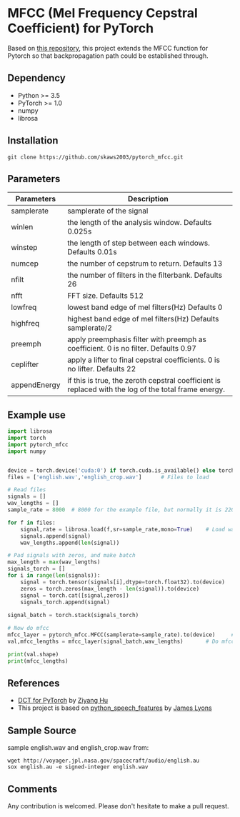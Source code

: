# MFCC (Mel Frequency Cepstral Coefficient) for PyTorch

Based on [this repository](https://github.com/jameslyons/python_speech_features), this project extends the MFCC function for Pytorch so that backpropagation path could be established through.


## Dependency
* Python >= 3.5
* PyTorch >= 1.0
* numpy
* librosa


## Installation
```
git clone https://github.com/skaws2003/pytorch_mfcc.git
```

## Parameters
| Parameters   	|     Description                                                                                    	|
|--------------	|------------------------------------------------------------------------------------------------------	|
| samplerate   	| samplerate of the signal                                                                             	|
|  winlen      	| the length of the analysis window. Defaults 0.025s                                                   	|
| winstep      	| the length of step between each windows. Defaults 0.01s                                              	|
| numcep       	| the number of cepstrum to return. Defaults 13                                                        	|
| nfilt        	| the number of filters in the filterbank. Defaults 26                                                 	|
| nfft         	| FFT size. Defaults 512                                                                               	|
| lowfreq      	| lowest band edge of mel filters(Hz) Defaults 0                                                       	|
| highfreq     	| highest band edge of mel filters(Hz) Defaults samplerate/2                                           	|
| preemph      	| apply preemphasis filter with preemph as coefficient. 0 is no filter. Defaults 0.97                  	|
| ceplifter    	| apply a lifter to final cepstral coefficients. 0 is no lifter. Defaults 22                           	|
| appendEnergy 	| if this is true, the zeroth cepstral coefficient is replaced with the log of the total frame energy. 	|




## Example use
```python
import librosa
import torch
import pytorch_mfcc
import numpy


device = torch.device('cuda:0') if torch.cuda.is_available() else torch.device('cpu')     # Device
files = ['english.wav','english_crop.wav']      # Files to load

# Read files
signals = []
wav_lengths = []
sample_rate = 8000  # 8000 for the example file, but normally it is 22050 of 44100. Check it and be careful.

for f in files:
    signal,rate = librosa.load(f,sr=sample_rate,mono=True)    # Load wavefile. Be careful of the sampling rate.
    signals.append(signal)
    wav_lengths.append(len(signal))

# Pad signals with zeros, and make batch
max_length = max(wav_lengths)
signals_torch = []
for i in range(len(signals)):
    signal = torch.tensor(signals[i],dtype=torch.float32).to(device)
    zeros = torch.zeros(max_length - len(signal)).to(device)
    signal = torch.cat([signal,zeros])
    signals_torch.append(signal)
    
signal_batch = torch.stack(signals_torch)

# Now do mfcc
mfcc_layer = pytorch_mfcc.MFCC(samplerate=sample_rate).to(device)     # MFCC layer
val,mfcc_lengths = mfcc_layer(signal_batch,wav_lengths)       # Do mfcc

print(val.shape)
print(mfcc_lengths)
```

## References
* [DCT for PyTorch](https://github.com/zh217/torch-dct) by [Ziyang Hu](https://github.com/zh217/)
* This project is based on [python_speech_features](https://github.com/jameslyons/python_speech_features) by [James Lyons](https://github.com/jameslyons)


## Sample Source
sample english.wav and english_crop.wav from:
```
wget http://voyager.jpl.nasa.gov/spacecraft/audio/english.au
sox english.au -e signed-integer english.wav
```


## Comments
Any contribution is welcomed. Please don't hesitate to make a pull request.

